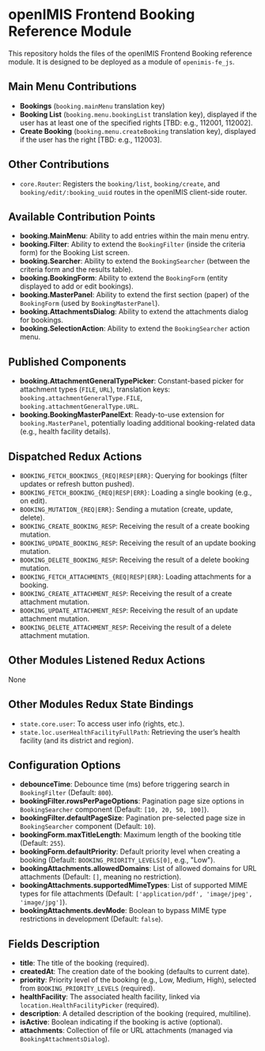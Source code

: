 # openIMIS Frontend Booking Reference Module

This repository holds the files of the openIMIS Frontend Booking reference module. It is designed to be deployed as a module of `openimis-fe_js`.

## Main Menu Contributions
- **Bookings** (`booking.mainMenu` translation key)
- **Booking List** (`booking.menu.bookingList` translation key), displayed if the user has at least one of the specified rights [TBD: e.g., 112001, 112002].
- **Create Booking** (`booking.menu.createBooking` translation key), displayed if the user has the right [TBD: e.g., 112003].

## Other Contributions
- `core.Router`: Registers the `booking/list`, `booking/create`, and `booking/edit/:booking_uuid` routes in the openIMIS client-side router.

## Available Contribution Points
- **booking.MainMenu**: Ability to add entries within the main menu entry.
- **booking.Filter**: Ability to extend the `BookingFilter` (inside the criteria form) for the Booking List screen.
- **booking.Searcher**: Ability to extend the `BookingSearcher` (between the criteria form and the results table).
- **booking.BookingForm**: Ability to extend the `BookingForm` (entity displayed to add or edit bookings).
- **booking.MasterPanel**: Ability to extend the first section (paper) of the `BookingForm` (used by `BookingMasterPanel`).
- **booking.AttachmentsDialog**: Ability to extend the attachments dialog for bookings.
- **booking.SelectionAction**: Ability to extend the `BookingSearcher` action menu.

## Published Components
- **booking.AttachmentGeneralTypePicker**: Constant-based picker for attachment types (`FILE`, `URL`), translation keys: `booking.attachmentGeneralType.FILE`, `booking.attachmentGeneralType.URL`.
- **booking.BookingMasterPanelExt**: Ready-to-use extension for `booking.MasterPanel`, potentially loading additional booking-related data (e.g., health facility details).

## Dispatched Redux Actions
- `BOOKING_FETCH_BOOKINGS_{REQ|RESP|ERR}`: Querying for bookings (filter updates or refresh button pushed).
- `BOOKING_FETCH_BOOKING_{REQ|RESP|ERR}`: Loading a single booking (e.g., on edit).
- `BOOKING_MUTATION_{REQ|ERR}`: Sending a mutation (create, update, delete).
- `BOOKING_CREATE_BOOKING_RESP`: Receiving the result of a create booking mutation.
- `BOOKING_UPDATE_BOOKING_RESP`: Receiving the result of an update booking mutation.
- `BOOKING_DELETE_BOOKING_RESP`: Receiving the result of a delete booking mutation.
- `BOOKING_FETCH_ATTACHMENTS_{REQ|RESP|ERR}`: Loading attachments for a booking.
- `BOOKING_CREATE_ATTACHMENT_RESP`: Receiving the result of a create attachment mutation.
- `BOOKING_UPDATE_ATTACHMENT_RESP`: Receiving the result of an update attachment mutation.
- `BOOKING_DELETE_ATTACHMENT_RESP`: Receiving the result of a delete attachment mutation.

## Other Modules Listened Redux Actions
None

## Other Modules Redux State Bindings
- `state.core.user`: To access user info (rights, etc.).
- `state.loc.userHealthFacilityFullPath`: Retrieving the user’s health facility (and its district and region).

## Configuration Options
- **debounceTime**: Debounce time (ms) before triggering search in `BookingFilter` (Default: `800`).
- **bookingFilter.rowsPerPageOptions**: Pagination page size options in `BookingSearcher` component (Default: `[10, 20, 50, 100]`).
- **bookingFilter.defaultPageSize**: Pagination pre-selected page size in `BookingSearcher` component (Default: `10`).
- **bookingForm.maxTitleLength**: Maximum length of the booking title (Default: `255`).
- **bookingForm.defaultPriority**: Default priority level when creating a booking (Default: `BOOKING_PRIORITY_LEVELS[0]`, e.g., "Low").
- **bookingAttachments.allowedDomains**: List of allowed domains for URL attachments (Default: `[]`, meaning no restriction).
- **bookingAttachments.supportedMimeTypes**: List of supported MIME types for file attachments (Default: `['application/pdf', 'image/jpeg', 'image/jpg']`).
- **bookingAttachments.devMode**: Boolean to bypass MIME type restrictions in development (Default: `false`).

## Fields Description
- **title**: The title of the booking (required).
- **createdAt**: The creation date of the booking (defaults to current date).
- **priority**: Priority level of the booking (e.g., Low, Medium, High), selected from `BOOKING_PRIORITY_LEVELS` (required).
- **healthFacility**: The associated health facility, linked via `location.HealthFacilityPicker` (required).
- **description**: A detailed description of the booking (required, multiline).
- **isActive**: Boolean indicating if the booking is active (optional).
- **attachments**: Collection of file or URL attachments (managed via `BookingAttachmentsDialog`).